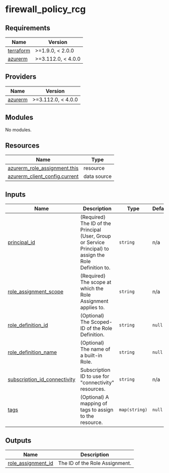 # firewall_policy_rcg

<!-- BEGINNING OF PRE-COMMIT-TERRAFORM DOCS HOOK -->
## Requirements

| Name | Version |
|------|---------|
| <a name="requirement_terraform"></a> [terraform](#requirement\_terraform) | >=1.9.0, < 2.0.0 |
| <a name="requirement_azurerm"></a> [azurerm](#requirement\_azurerm) | >=3.112.0, < 4.0.0 |

## Providers

| Name | Version |
|------|---------|
| <a name="provider_azurerm"></a> [azurerm](#provider\_azurerm) | >=3.112.0, < 4.0.0 |

## Modules

No modules.

## Resources

| Name | Type |
|------|------|
| [azurerm_role_assignment.this](https://registry.terraform.io/providers/hashicorp/azurerm/latest/docs/resources/role_assignment) | resource |
| [azurerm_client_config.current](https://registry.terraform.io/providers/hashicorp/azurerm/latest/docs/data-sources/client_config) | data source |

## Inputs

| Name | Description | Type | Default | Required |
|------|-------------|------|---------|:--------:|
| <a name="input_principal_id"></a> [principal\_id](#input\_principal\_id) | (Required) The ID of the Principal (User, Group or Service Principal) to assign the Role Definition to. | `string` | n/a | yes |
| <a name="input_role_assignment_scope"></a> [role\_assignment\_scope](#input\_role\_assignment\_scope) | (Required) The scope at which the Role Assignment applies to. | `string` | n/a | yes |
| <a name="input_role_definition_id"></a> [role\_definition\_id](#input\_role\_definition\_id) | (Optional) The Scoped-ID of the Role Definition. | `string` | `null` | no |
| <a name="input_role_definition_name"></a> [role\_definition\_name](#input\_role\_definition\_name) | (Optional) The name of a built-in Role. | `string` | `null` | no |
| <a name="input_subscription_id_connectivity"></a> [subscription\_id\_connectivity](#input\_subscription\_id\_connectivity) | Subscription ID to use for "connectivity" resources. | `string` | n/a | yes |
| <a name="input_tags"></a> [tags](#input\_tags) | (Optional) A mapping of tags to assign to the resource. | `map(string)` | `null` | no |

## Outputs

| Name | Description |
|------|-------------|
| <a name="output_role_assignment_id"></a> [role\_assignment\_id](#output\_role\_assignment\_id) | The ID of the Role Assignment. |
<!-- END OF PRE-COMMIT-TERRAFORM DOCS HOOK -->
